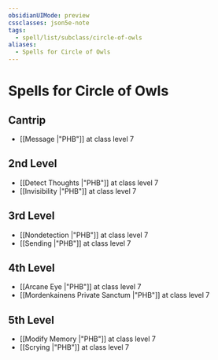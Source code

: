 ```yaml
---
obsidianUIMode: preview
cssclasses: json5e-note
tags:
  - spell/list/subclass/circle-of-owls
aliases:
  - Spells for Circle of Owls
---
```

# Spells for Circle of Owls

## Cantrip

- [[Message \|"PHB"]] at class level 7

## 2nd Level

- [[Detect Thoughts \|"PHB"]] at class level 7
- [[Invisibility \|"PHB"]] at class level 7

## 3rd Level

- [[Nondetection \|"PHB"]] at class level 7
- [[Sending \|"PHB"]] at class level 7

## 4th Level

- [[Arcane Eye \|"PHB"]] at class level 7
- [[Mordenkainens Private Sanctum \|"PHB"]] at class level 7

## 5th Level

- [[Modify Memory \|"PHB"]] at class level 7
- [[Scrying \|"PHB"]] at class level 7

